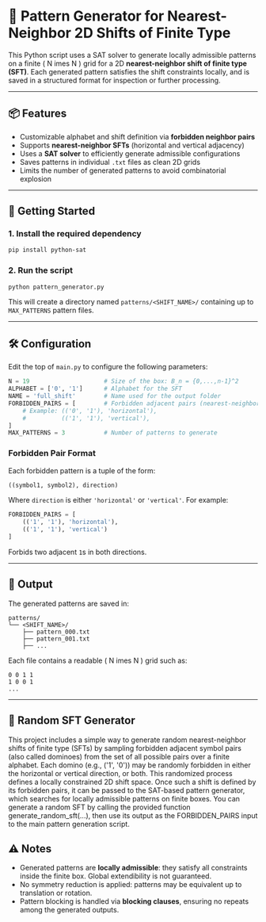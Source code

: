# 🧩 Pattern Generator for Nearest-Neighbor 2D Shifts of Finite Type

This Python script uses a SAT solver to generate locally admissible patterns on a finite \( N 	imes N \) grid for a 2D **nearest-neighbor shift of finite type (SFT)**. Each generated pattern satisfies the shift constraints locally, and is saved in a structured format for inspection or further processing.

---

## 📦 Features

- Customizable alphabet and shift definition via **forbidden neighbor pairs**
- Supports **nearest-neighbor SFTs** (horizontal and vertical adjacency)
- Uses a **SAT solver** to efficiently generate admissible configurations
- Saves patterns in individual `.txt` files as clean 2D grids
- Limits the number of generated patterns to avoid combinatorial explosion

---

## 🚀 Getting Started

### 1. Install the required dependency

```bash
pip install python-sat
```

### 2. Run the script

```bash
python pattern_generator.py
```

This will create a directory named `patterns/<SHIFT_NAME>/` containing up to `MAX_PATTERNS` pattern files.

---

## 🛠 Configuration

Edit the top of `main.py` to configure the following parameters:

```python
N = 19                     # Size of the box: B_n = {0,...,n-1}^2
ALPHABET = ['0', '1']      # Alphabet for the SFT
NAME = 'full_shift'        # Name used for the output folder
FORBIDDEN_PAIRS = [        # Forbidden adjacent pairs (nearest-neighbor)
    # Example: (('0', '1'), 'horizontal'),
    #          (('1', '1'), 'vertical'),
]
MAX_PATTERNS = 3           # Number of patterns to generate
```

### Forbidden Pair Format

Each forbidden pattern is a tuple of the form:

```python
((symbol1, symbol2), direction)
```

Where `direction` is either `'horizontal'` or `'vertical'`. For example:

```python
FORBIDDEN_PAIRS = [
    (('1', '1'), 'horizontal'),
    (('1', '1'), 'vertical')
]
```

Forbids two adjacent `1`s in both directions.

---

## 📂 Output

The generated patterns are saved in:

```
patterns/
└── <SHIFT_NAME>/
    ├── pattern_000.txt
    ├── pattern_001.txt
    ├── ...
```

Each file contains a readable \( N 	imes N \) grid such as:

```
0 0 1 1
1 0 0 1
...
```

---

## 🧬 Random SFT Generator

This project includes a simple way to generate random nearest-neighbor shifts of finite type (SFTs) by sampling forbidden adjacent symbol pairs (also called dominoes) from the set of all possible pairs over a finite alphabet. Each domino (e.g., ('1', '0')) may be randomly forbidden in either the horizontal or vertical direction, or both. This randomized process defines a locally constrained 2D shift space. Once such a shift is defined by its forbidden pairs, it can be passed to the SAT-based pattern generator, which searches for locally admissible patterns on finite boxes. You can generate a random SFT by calling the provided function generate_random_sft(...), then use its output as the FORBIDDEN_PAIRS input to the main pattern generation script.


## ⚠️ Notes

- Generated patterns are **locally admissible**: they satisfy all constraints inside the finite box. Global extendibility is not guaranteed.
- No symmetry reduction is applied: patterns may be equivalent up to translation or rotation.
- Pattern blocking is handled via **blocking clauses**, ensuring no repeats among the generated outputs.
